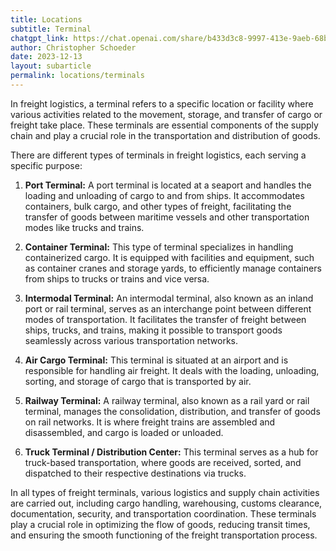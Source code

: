 ```yaml
---
title: Locations
subtitle: Terminal
chatgpt_link: https://chat.openai.com/share/b433d3c8-9997-413e-9aeb-68b8f62e9c03
author: Christopher Schoeder
date: 2023-12-13
layout: subarticle
permalink: locations/terminals
---
```


In freight logistics, a terminal refers to a specific location or facility where various activities related to the movement, storage, and transfer of cargo or freight take place. These terminals are essential components of the supply chain and play a crucial role in the transportation and distribution of goods.

There are different types of terminals in freight logistics, each serving a specific purpose:

1. **Port Terminal:** A port terminal is located at a seaport and handles the loading and unloading of cargo to and from ships. It accommodates containers, bulk cargo, and other types of freight, facilitating the transfer of goods between maritime vessels and other transportation modes like trucks and trains.

2. **Container Terminal:** This type of terminal specializes in handling containerized cargo. It is equipped with facilities and equipment, such as container cranes and storage yards, to efficiently manage containers from ships to trucks or trains and vice versa.

3. **Intermodal Terminal:** An intermodal terminal, also known as an inland port or rail terminal, serves as an interchange point between different modes of transportation. It facilitates the transfer of freight between ships, trucks, and trains, making it possible to transport goods seamlessly across various transportation networks.

4. **Air Cargo Terminal:** This terminal is situated at an airport and is responsible for handling air freight. It deals with the loading, unloading, sorting, and storage of cargo that is transported by air.

5. **Railway Terminal:** A railway terminal, also known as a rail yard or rail terminal, manages the consolidation, distribution, and transfer of goods on rail networks. It is where freight trains are assembled and disassembled, and cargo is loaded or unloaded.

6. **Truck Terminal / Distribution Center:** This terminal serves as a hub for truck-based transportation, where goods are received, sorted, and dispatched to their respective destinations via trucks.

In all types of freight terminals, various logistics and supply chain activities are carried out, including cargo handling, warehousing, customs clearance, documentation, security, and transportation coordination. These terminals play a crucial role in optimizing the flow of goods, reducing transit times, and ensuring the smooth functioning of the freight transportation process.
